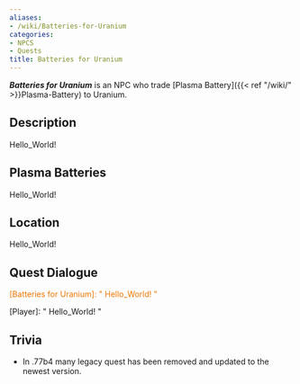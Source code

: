```yaml
---
aliases:
- /wiki/Batteries-for-Uranium
categories:
- NPCS
- Quests
title: Batteries for Uranium
---
```


**_Batteries for Uranium_** is an NPC who trade [Plasma Battery]({{< ref "/wiki/" >}}Plasma-Battery) to Uranium.

## Description

Hello_World!

## Plasma Batteries 

Hello_World!

## Location

Hello_World!

## Quest Dialogue 

<span style="color:#ee7600">[Batteries for Uranium]: " Hello_World! "</span>

[Player]: " Hello_World! "

## Trivia

- In .77b4 many legacy quest has been removed and updated to the newest version.